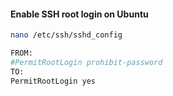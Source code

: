 

#### Enable SSH root login on Ubuntu 



```sh
nano /etc/ssh/sshd_config
```
```sh
FROM:
#PermitRootLogin prohibit-password
TO:
PermitRootLogin yes
```
